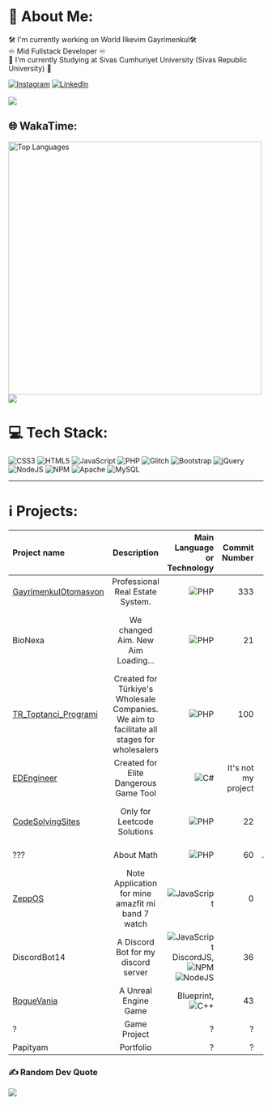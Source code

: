 # 💫 About Me:
🛠 I'm currently working on World Ilkevim Gayrimenkul🛠 <br>
♾ Mid Fullstack Developer ♾ <br>
🦉 I'm currently Studying at Sivas Cumhuriyet University (Sivas Republic University) 🦉 <br>

[![Instagram](https://img.shields.io/badge/Instagram-%23E4405F.svg?logo=Instagram&logoColor=white)](https://instagram.com/dev.mdeniz) [![LinkedIn](https://img.shields.io/badge/LinkedIn-%230077B5.svg?logo=linkedin&logoColor=white)](https://linkedin.com/in/mehmet-deniz-kumcu-081b00187) <br><br>
[![](https://visitcount.itsvg.in/api?id=devmdeniz&icon=7&color=1)](https://visitcount.itsvg.in)

## 🌐 WakaTime:
<img src="https://github-readme-stats.vercel.app/api/wakatime?username=devmdeniz&show_icons=true&locale=en&theme=transparent&include_all_commits=true&count_private=true&layout=compact&hide=other,roff,text,gdscript,Blade%20Template,Bash,GDScript3,ActionScript,ActionScript%203,C,Gitignore%20file,Apache%20Config,textmate,markdown,Git%20Config,Ezhil&langs_count=8" alt="Top Languages" width="500"><br><img src="https://wakatime.com/badge/user/a8d57a8c-a949-4681-8e53-8f13be475d02.svg">
# 💻 Tech Stack:
![CSS3](https://img.shields.io/badge/css3-%231572B6.svg?style=for-the-badge&logo=css3&logoColor=white) ![HTML5](https://img.shields.io/badge/html5-%23E34F26.svg?style=for-the-badge&logo=html5&logoColor=white) ![JavaScript](https://img.shields.io/badge/javascript-%23323330.svg?style=for-the-badge&logo=javascript&logoColor=%23F7DF1E) ![PHP](https://img.shields.io/badge/php-%23777BB4.svg?style=for-the-badge&logo=php&logoColor=white) ![Glitch](https://img.shields.io/badge/glitch-%233333FF.svg?style=for-the-badge&logo=glitch&logoColor=white) ![Bootstrap](https://img.shields.io/badge/bootstrap-%23563D7C.svg?style=for-the-badge&logo=bootstrap&logoColor=white) ![jQuery](https://img.shields.io/badge/jquery-%230769AD.svg?style=for-the-badge&logo=jquery&logoColor=white) ![NodeJS](https://img.shields.io/badge/node.js-6DA55F?style=for-the-badge&logo=node.js&logoColor=white) ![NPM](https://img.shields.io/badge/NPM-%23000000.svg?style=for-the-badge&logo=npm&logoColor=white) ![Apache](https://img.shields.io/badge/apache-%23D42029.svg?style=for-the-badge&logo=apache&logoColor=white) ![MySQL](https://img.shields.io/badge/mysql-%2300f.svg?style=for-the-badge&logo=mysql&logoColor=white)



---
# ℹ️ Projects:

<!-- Proudly created with GPRM ( https://gprm.itsvg.in ) -->


| Project name      | Description | Main Language or Technology     | Commit Number | STATE | WHY
| :---        |    :----:   |          ---: |          ---: |          ---: |          ---: |
|   [GayrimenkulOtomasyon](https://github.com/StackNevals/GayrimenkulOtomasyon)    | Professional Real Estate System.        | ![PHP](https://img.shields.io/badge/php-%23777BB4.svg?style=for-the-badge&logo=php&logoColor=white) | 333 | PUBLIC | -
| BioNexa | We changed Aim. New Aim Loading... | ![PHP](https://img.shields.io/badge/php-%23777BB4.svg?style=for-the-badge&logo=php&logoColor=white) | 21 | PRIVATE | We check whether TUBITAK supports open source projects.
| [TR_Toptanci_Programi](https://github.com/devmdeniz/TR_Toptanci_Programi) | Created for Türkiye's Wholesale Companies. We aim to facilitate all stages for wholesalers | ![PHP](https://img.shields.io/badge/php-%23777BB4.svg?style=for-the-badge&logo=php&logoColor=white) | 100 | PUBLIC | STOPPED DEVELOPMENT |
| [EDEngineer](https://github.com/msarilar/EDEngineer) | Created for Elite Dangerous Game Tool | ![C#](https://img.shields.io/badge/c%23-%23239120.svg?style=for-the-badge&logo=c-sharp&logoColor=white) | It's not my project | PUBLIC | I helped with Turkish language support
| [CodeSolvingSites](https://github.com/devmdeniz/CodeSolvingSites) | Only for Leetcode Solutions | ![PHP](https://img.shields.io/badge/php-%23777BB4.svg?style=for-the-badge&logo=php&logoColor=white) | 22 | PUBLIC | Leetcode Problem Solutions for Learning Road
| ??? | About Math | ![PHP](https://img.shields.io/badge/php-%23777BB4.svg?style=for-the-badge&logo=php&logoColor=white) | 60 | Private Until Tubitak/Teknofest | ???
| [ZeppOS](https://github.com/devmdeniz/ZeppOS) | Note Application for mine amazfit mi band 7 watch | ![JavaScript](https://img.shields.io/badge/javascript-%23323330.svg?style=for-the-badge&logo=javascript&logoColor=%23F7DF1E) | 0 | Public | Not started yet. 
| DiscordBot14 | A Discord Bot for my discord server | ![JavaScript](https://img.shields.io/badge/javascript-%23323330.svg?style=for-the-badge&logo=javascript&logoColor=%23F7DF1E) DiscordJS, ![NPM](https://img.shields.io/badge/NPM-%23000000.svg?style=for-the-badge&logo=npm&logoColor=white) ![NodeJS](https://img.shields.io/badge/node.js-6DA55F?style=for-the-badge&logo=node.js&logoColor=white) | 36 | Private | In these times i will prefer like this. 
| [RogueVania](https://github.com/stackneval-games/RogueVania) | A Unreal Engine Game | Blueprint, ![C++](https://img.shields.io/badge/c++-%2300599C.svg?style=for-the-badge&logo=c%2B%2B&logoColor=white) | 43 | Private | Game is still Work On Progress |
| ? | Game Project | ? | ? | ? | WIP |
| Papityam | Portfolio | ? | ? | PRIVATE | WIP

### ✍️ Random Dev Quote

![](https://quotes-github-readme.vercel.app/api?type=horizontal&theme=radical)

